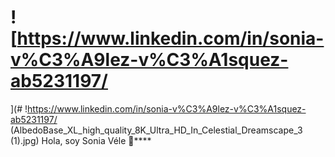 # ![https://www.linkedin.com/in/sonia-v%C3%A9lez-v%C3%A1squez-ab5231197/
](# !https://www.linkedin.com/in/sonia-v%C3%A9lez-v%C3%A1squez-ab5231197/
(AlbedoBase_XL_high_quality_8K_Ultra_HD_In_Celestial_Dreamscape_3 (1).jpg) Hola, soy Sonia Véle 👋****
